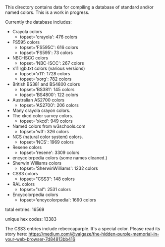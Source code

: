 This directory contains data for compiling a database of standard and/or named
colors. This is a work in progress. 

Currently the database includes:

- Crayola colors
    - topset='crayola': 476 colors
- FS595 colors
    - topset='FS595C': 616 colors
    - topset='FS595': 73 colors
- NBC-ISCC colors
    - topset='NBC-ISCC': 267 colors
- x11 rgb.txt colors (various versions)
    - topset='x11': 1728 colors
    - topset='xorg': 782 colors
- British BS381 and BS4800 colors
    - topset='BS381': 145 colors
    - topset='BS4800': 122 colors
- Australian AS2700 colors
    - topset='AS2700': 206 colors
- Many crayola crayon colors. 
- The xkcd color survey colors. 
    - topset='xkcd': 949 colors
- Named colors from w3schools.com
    - topset='w3': 326 colors
- NCS (natural color system) colors.
    - topset='NCS': 1969 colors
- Resene colors
    - topset='resene': 3309 colors
- encycolorpedia colors (some names cleaned.)
- Sherwin Williams colors
    - topset='SherwinWilliams': 1232 colors
- CSS3 colors
    - topset="CSS3": 148 colors 
- RAL colors
    - topset="ral": 2531 colors
- Encycolorpedia colors
    - topset='encycolorpedia': 1690 colors

total entries: 16569

unique hex codes: 13383



The CSS3 entries include rebeccapurple. It's a special color. Please read its
story here: https://medium.com/@valgaze/the-hidden-purple-memorial-in-your-web-browser-7d84813bb416

